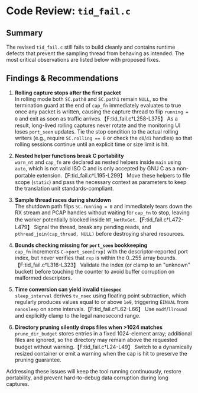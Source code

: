 # Code Review: `tid_fail.c`

## Summary
The revised `tid_fail.c` still fails to build cleanly and contains runtime defects that prevent the sampling thread from behaving as intended. The most critical observations are listed below with proposed fixes.

## Findings & Recommendations

1. **Rolling capture stops after the first packet**  
   In rolling mode both `SC.path0` and `SC.path1` remain `NULL`, so the termination guard at the end of `cap_fn` immediately evaluates to true once any packet is written, causing the capture thread to flip `running = 0` and exit as soon as traffic arrives.【F:tid_fail.c†L258-L375】  As a result, long-lived rolling captures never rotate and the monitoring UI loses `port_seen` updates. Tie the stop condition to the actual rolling writers (e.g., require `SC.rolling == 0` or check the `d0`/`d1` handles) so that rolling sessions continue until an explicit time or size limit is hit.

2. **Nested helper functions break C portability**  
   `warn_nt` and `cap_fn` are declared as nested helpers inside `main` using `auto`, which is not valid ISO C and is only accepted by GNU C as a non-portable extension.【F:tid_fail.c†L195-L299】  Move these helpers to file scope (`static`) and pass the necessary context as parameters to keep the translation unit standards-compliant.

3. **Sample thread races during shutdown**  
   The shutdown path flips `SC.running = 0` and immediately tears down the RX stream and PCAP handles without waiting for `cap_fn` to stop, leaving the worker potentially blocked inside `NT_NetRxGet`.【F:tid_fail.c†L472-L479】  Signal the thread, break any pending reads, and `pthread_join(cap_thread, NULL)` before destroying shared resources.

4. **Bounds checking missing for `port_seen` bookkeeping**  
   `cap_fn` increments `C->port_seen[rxp]` with the descriptor-reported port index, but never verifies that `rxp` is within the 0..255 array bounds.【F:tid_fail.c†L316-L323】  Validate the index (or clamp to an "unknown" bucket) before touching the counter to avoid buffer corruption on malformed descriptors.

5. **Time conversion can yield invalid `timespec`**  
   `sleep_interval` derives `tv_nsec` using floating point subtraction, which regularly produces values equal to or above `1e9`, triggering `EINVAL` from `nanosleep` on some intervals.【F:tid_fail.c†L62-L66】  Use `modf`/`llround` and explicitly clamp to the legal nanosecond range.

6. **Directory pruning silently drops files when >1024 matches**  
   `prune_dir_budget` stores entries in a fixed 1024-element array; additional files are ignored, so the directory may remain above the requested budget without warning.【F:tid_fail.c†L24-L49】  Switch to a dynamically resized container or emit a warning when the cap is hit to preserve the pruning guarantee.

Addressing these issues will keep the tool running continuously, restore portability, and prevent hard-to-debug data corruption during long captures.

